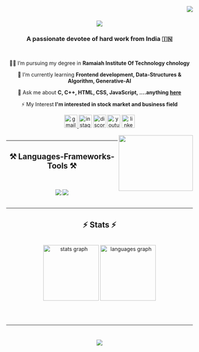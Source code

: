 <img align="right" src="https://visitor-badge.laobi.icu/badge?page_id=zennyMe17.zennyMe17" />



<h1 align="center">
    <img src="https://readme-typing-svg.herokuapp.com/?font=Righteous&size=35&center=true&vCenter=true&width=500&height=70&duration=4000&lines=Hi+There!+👋;+I'm+Hemanth+S!;" />
</h1>

 

<h3 align="center">A passionate devotee of hard work from India 🇮🇳</h3>

<br/>

<div align="center">
 
 👨‍🎓 I’m pursuing my degree in **Ramaiah Institute Of Technology chnology**
 
 🌱 I’m currently learning **Frontend development, Data-Structures & Algorithm, Generative-AI**

💬 Ask me about **C, C++, HTML, CSS, JavaScript, ....anything [here](https://github.com/zennyMe17/zennyMe17/issues)**

⚡ My Interest **I'm interested in stock market and business field**

 </div>


 
<div align="center"> 
  <a href="mailto:gowda.hemanth.1718@gmail.com">
        <img src="https://img.shields.io/static/v1?message=Gmail&logo=gmail&label=&color=D14836&logoColor=white&labelColor=&style=for-the-badge" height="35" alt="gmail logo"  />
   </a>
      <img src="https://img.shields.io/static/v1?message=Instagram&logo=instagram&label=&color=E4405F&logoColor=white&labelColor=&style=for-the-badge" height="35" alt="instagram logo"  />
  <img src="https://img.shields.io/static/v1?message=Discord&logo=discord&label=&color=7289DA&logoColor=white&labelColor=&style=for-the-badge" height="35" alt="discord logo"  />
        <img src="https://img.shields.io/static/v1?message=Youtube&logo=youtube&label=&color=FF0000&logoColor=white&labelColor=&style=for-the-badge" height="35" alt="youtube logo"  />
        

  <a href="https://linkedin.com/in/Hemanth S" target="_blank">
    <img src="https://img.shields.io/static/v1?message=LinkedIn&logo=linkedin&label=&color=0077B5&logoColor=white&labelColor=&style=for-the-badge" height="35" alt="linkedin logo"  />
  </a>
</div>

<br/>
<img align="right" height="150" width="200" src="https://cdn-hjkgf.nitrocdn.com/TXhyeHzLvXrPrkIinWDxLcEonZCfYOKB/assets/images/optimized/rev-c1aea26/ineedanime.com/wp-content/uploads/2021/09/yuudachi-wave-KanColle.gif"  />

 <hr/>
 
<h2 align="center">⚒️ Languages-Frameworks-Tools ⚒️</h2>
<br/><br/>
<div align="center">
    <img src="https://skillicons.dev/icons?i=html,css,vscode,github,figma,git" />
    <img src="https://skillicons.dev/icons?i=python,c,cpp,mysql,javascript" /><br>
</div>

<br/>
<hr/>
</div>


<h2 align="center">⚡ Stats ⚡</h2>
<br>
<div align="center">
  <img src="https://github-readme-stats.vercel.app/api?username=zennyMe17&hide_title=false&hide_rank=false&show_icons=true&include_all_commits=true&count_private=true&disable_animations=false&theme=dracula&locale=en&hide_border=false" height="150" alt="stats graph"  />
  <img src="https://github-readme-stats.vercel.app/api/top-langs?username=zennyMe17&locale=en&hide_title=false&layout=compact&card_width=320&langs_count=5&theme=dracula&hide_border=false" height="150" alt="languages graph"  />
</div>

<br/><br/>
<hr/>
<h1 align="center">
    <img src="https://readme-typing-svg.herokuapp.com/?font=Righteous&size=35&center=true&vCenter=true&width=500&height=70&duration=4000&lines=Thanks!+👋;+Visit+Again!;" />
</h1>


